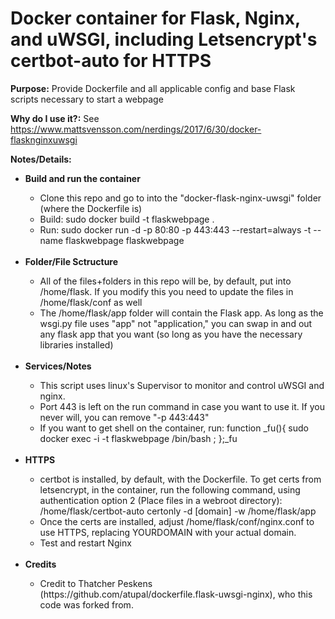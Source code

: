 # Docker container for Flask, Nginx, and uWSGI, including Letsencrypt's certbot-auto for HTTPS

<b>Purpose:</b> Provide Dockerfile and all applicable config and base Flask scripts necessary to start a webpage

<b>Why do I use it?:</b> See https://www.mattsvensson.com/nerdings/2017/6/30/docker-flasknginxuwsgi

<b>Notes/Details:</b>
<ul>
  <li><b>Build and run the container</b></li>
  <ul>
    <li>Clone this repo and go to into the "docker-flask-nginx-uwsgi" folder (where the Dockerfile is)</li>
    <li>Build: sudo docker build -t flaskwebpage .</li>
    <li>Run: sudo docker run -d -p 80:80 -p 443:443 --restart=always -t --name flaskwebpage flaskwebpage</li>
  </ul>
  
  <br>
  
  <li><b>Folder/File Sctructure</b></li>
  <ul>
    <li>All of the files+folders in this repo will be, by default, put into /home/flask.  If you modify this you need to update the files in /home/flask/conf as well</li>
    <li>The /home/flask/app folder will contain the Flask app.  As long as the wsgi.py file uses "app" not "application," you can swap in and out any flask app that you want (so long as you have the necessary libraries installed)</li>
  </ul>
  
  <br>
  
  <li><b>Services/Notes</b></li>
  <ul>
    <li>This script uses linux's Supervisor to monitor and control uWSGI and nginx.</li>
    <li>Port 443 is left on the run command in case you want to use it.  If you never will, you can remove "-p 443:443"</li>
    <li>If you want to get shell on the container, run: function _fu(){ sudo docker exec -i -t flaskwebpage /bin/bash ; };_fu</li>
</ul>  

  <br>

  <li><b>HTTPS</b></li>
  <ul>
    <li>certbot is installed, by default, with the Dockerfile.  To get certs from letsencrypt, in the container, run the following command, using authentication option 2 (Place files in a webroot directory):  /home/flask/certbot-auto certonly -d [domain] -w /home/flask/app</li>
    <li>Once the certs are installed, adjust /home/flask/conf/nginx.conf to use HTTPS, replacing YOURDOMAIN with your actual domain.</li>
    <li>Test and restart Nginx</li>
  </ul>  
  
  <br>
  
  <li><b>Credits</b></li>
  <ul>
    <li>Credit to Thatcher Peskens (https://github.com/atupal/dockerfile.flask-uwsgi-nginx), who this code was forked from.</li>
  </ul>  

</ul>


